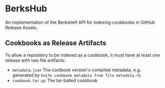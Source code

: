 BerksHub
========
An implementation of the Berkshelf API for indexing cookbooks in GitHub Release
Assets.

## Cookbooks as Release Artifacts
To allow a repository to be indexed as a cookbook, it must have at least one
release with two file artifacts:
 * `metadata.json` The coolbook version's compiled metadata, e.g. generated by
   `knife cookbook metadata from file metadata.rb`
 * `cookbook.tar.gz` The tar-balled cookbook
